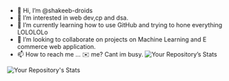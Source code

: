 - 👋 Hi, I’m @shakeeb-droids
- 👀 I’m interested in web dev,cp and dsa.
- 🌱 I’m currently learning how to use GitHub and trying to hone everything LOLOLOLo
- 💞️ I’m looking to collaborate on projects on Machine Learning and E commerce web application.
- 📫 How to reach me ... ✉️ me? Cant im busy.
![Your Repository’s Stats](https://github-readme-stats.vercel.app/api?username=shakeeb-droids&show_icons=true)

![Your Repository's Stats](https://github-readme-stats.vercel.app/api/top-langs/?username=shakeeb-droids&theme=blue-green)



 
